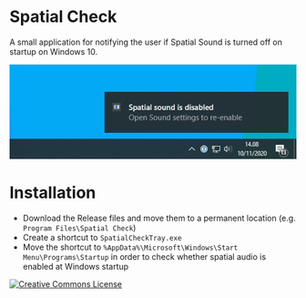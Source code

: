 # Spatial Check
A small application for notifying the user if Spatial Sound is turned off on startup on Windows 10.

<p align="center">
<img src="screenshot.png"/>
</p>

# Installation
- Download the Release files and move them to a permanent location (e.g. `Program Files\Spatial Check`)
- Create a shortcut to `SpatialCheckTray.exe`
- Move the shortcut to `%AppData%\Microsoft\Windows\Start Menu\Programs\Startup` in order to check whether spatial audio is enabled at Windows startup

<a rel="license" href="http://creativecommons.org/licenses/by-nc/4.0/"><img alt="Creative Commons License" style="border-width:0" src="https://i.creativecommons.org/l/by-nc/4.0/80x15.png" /></a>
